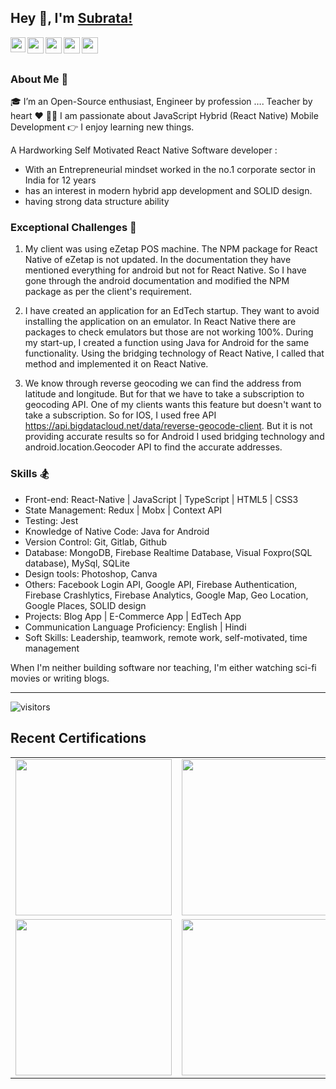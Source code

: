 ## Hey 👋, I'm [Subrata!]() 


<a href="https://www.linkedin.com/in/subrata-ku-das/">
  <img align="left" width="24px" src="https://cdn.jsdelivr.net/npm/simple-icons@v3/icons/linkedin.svg"  />
</a>
<a href="https://twitter.com/codingSubrata">
  <img align="left" width="26px" src="https://cdn.jsdelivr.net/npm/simple-icons@v3/icons/twitter.svg" />
</a>
<a href="mailto:codingsubrata@gmail.com">
  <img align="left" width="26px" src="https://cdn.jsdelivr.net/npm/simple-icons@v3/icons/gmail.svg" />
</a>
<a href="https://www.youtube.com/channel/UCTCmj3TOBxI_5f1J-n7kN5A">
  <img align="left" width="26px" src="https://cdn.jsdelivr.net/npm/simple-icons@v3/icons/youtube.svg" />
</a>
<a href="https://discord.gg/KYYWfcVU">
  <img align="left" width="26px" src="https://cdn.jsdelivr.net/npm/simple-icons@v3/icons/discord.svg" />
</a>

<br />
<br />

### About Me 🚀
🎓 I’m an Open-Source enthusiast, Engineer by profession …. Teacher by heart ♥️ 
👨‍💻 I am passionate about JavaScript Hybrid (React Native) Mobile Development 
👉 I enjoy learning new things.

A Hardworking Self Motivated React Native Software developer :

- With an Entrepreneurial mindset worked in the no.1 corporate sector in India for 12 years 	 
- has an interest in modern hybrid app development and SOLID design.
- having strong data structure ability


### Exceptional Challenges 🎯

1) My client was using eZetap POS machine. The NPM package for React Native of eZetap is not updated. In the documentation they have mentioned everything for android but not for React Native. So I have gone through the android documentation and modified the NPM package as per the client's requirement.

2) I have created an application for an EdTech startup. They want to avoid installing the application on an emulator. In React Native there are packages to check emulators but those are not working 100%. During my start-up, I created a function using Java for Android for the same functionality. Using the bridging technology of React Native, I called that method and implemented it on React Native.

3) We know through reverse geocoding we can find the address from latitude and longitude. But for that we have to take a subscription to geocoding API. One of my clients wants this feature but doesn't want to take a subscription. So for IOS, I used free API https://api.bigdatacloud.net/data/reverse-geocode-client. But it is not providing accurate results so for Android I used bridging technology and android.location.Geocoder API to find the accurate addresses.

### Skills 🏂

 - Front-end: React-Native | JavaScript | TypeScript | HTML5 | CSS3
 - State Management: Redux | Mobx | Context API
 - Testing: Jest
 - Knowledge of Native Code: Java for Android
 - Version Control: Git, Gitlab, Github
 - Database: MongoDB, Firebase Realtime Database, Visual Foxpro(SQL database), MySql, SQLite
 - Design tools: Photoshop, Canva
 - Others: Facebook Login API, Google API, Firebase Authentication, Firebase Crashlytics, Firebase Analytics, Google Map, Geo Location, Google Places, SOLID design
 - Projects: Blog App | E-Commerce App | EdTech App 
 - Communication Language Proficiency: English | Hindi
 - Soft Skills: Leadership, teamwork, remote work, self-motivated, time management

When I'm neither building software nor teaching, I'm either watching sci-fi movies or writing blogs.


<hr/>

 ![visitors](https://visitor-badge.laobi.icu/badge?page_id=subratsir)

## Recent Certifications

<table>
  <tr><td>
<img width="250" height="auto" src="https://firebasestorage.googleapis.com/v0/b/neostats.appspot.com/o/FreeCodeCampJavaScriptDSACertificate.JPG?alt=media&token=92925bd3-b290-4777-83c0-c161ce068378" />    
    </td>
  <td>
<img width="250" height="auto" src="https://firebasestorage.googleapis.com/v0/b/neostats.appspot.com/o/hackerRankReact.png?alt=media&token=c891d9f6-d2fd-4ceb-b2c3-6d49e4082630" />    
    </td>
      <td>
<img width="250" height="auto" src="https://firebasestorage.googleapis.com/v0/b/neostats.appspot.com/o/JS_Certificate.png?alt=media&token=0245b4fc-2b40-4c6c-b5a0-4a2d4ce71db7" />    
    </td>
  </tr>
    <tr><td>
<img width="250" height="auto" src="https://firebasestorage.googleapis.com/v0/b/neostats.appspot.com/o/kotlin_certificate.jpg?alt=media&token=537e32a1-67b7-4e34-b7ca-d9940d54627a" />    
    </td>
  <td>
<img width="250" height="auto" src="https://firebasestorage.googleapis.com/v0/b/neostats.appspot.com/o/kotlin_certificate.jpg?alt=media&token=537e32a1-67b7-4e34-b7ca-d9940d54627a" /> 
    </td>
      <td>
<img width="250" height="auto" src="https://firebasestorage.googleapis.com/v0/b/neostats.appspot.com/o/kotlin_certificate.jpg?alt=media&token=537e32a1-67b7-4e34-b7ca-d9940d54627a" /> 
    </td>
  </tr>
</table>


<!-- <div align="center"> 
  <img src="https://wakatime.com/share/@b8a4ab78-b927-4bfc-9e04-d80f831b38cd/d8bd219e-e02e-4bb6-a52b-e805c01ece40.svg"/>
  <figure><embed src="https://wakatime.com/share/@b8a4ab78-b927-4bfc-9e04-d80f831b38cd/d8bd219e-e02e-4bb6-a52b-e805c01ece40.svg"></embed></figure>
</div> -->
